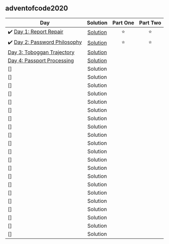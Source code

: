 ## adventofcode2020

| Day | Solution | Part One | Part Two | 
|---|:---:|:---:|:---:|
|✔️ [Day 1: Report Repair](https://adventofcode.com/2020/day/1) | [Solution](https://github.com/tvigg/adventofcode2020/tree/main/day1) | ⭐️ | ⭐️ |
|✔️ [Day 2: Password Philosophy](https://adventofcode.com/2020/day/2) | [Solution](https://github.com/tvigg/adventofcode2020/tree/main/day2) | ⭐️ | ⭐️ |
| [Day 3: Toboggan Trajectory](https://adventofcode.com/2020/day/3) | [Solution](https://github.com/tvigg/adventofcode2020/tree/main/day3)  | |  |
| [Day 4: Passport Processing](https://adventofcode.com/2020/day/4) | [Solution](https://github.com/tvigg/adventofcode2020/tree/main/day4) |  |  |
| [] |  Solution  |  |  |
| [] |  Solution  |  |  |
| [] |  Solution  |  |  |
| [] |  Solution  |  |  |
| [] |  Solution  |  |  |
| [] |  Solution  |  |  |
| [] |  Solution  |  |  |
| [] |  Solution  |  |  |
| [] |  Solution  |  |  |
| [] |  Solution  |  |  |
| [] |  Solution  |  |  |
| [] |  Solution  |  |  |
| [] |  Solution  |  |  |
| [] |  Solution  |  |  |
| [] |  Solution  |  |  |
| [] |  Solution  |  |  |
| [] |  Solution  |  |  |
| [] |  Solution  |  |  |
| [] |  Solution  |  |  |
| [] |  Solution  |  |  |
| [] |  Solution  |  |  |
